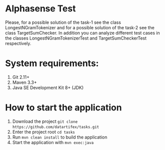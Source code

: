 # Alphasense Test

Please, for a possible solution of the task-1 see the class LongestNGramTokenizer and for a possible solution of the task-2 see the class TargetSumChecker. In addition you can analyze different test cases in the classes LongestNGramTokenizerTest and TargetSumCheckerTest respectively.

# System requirements:

1. Git 2.11+
1. Maven 3.3+
1. Java SE Development Kit 8+ (JDK)

# How to start the application

1. Download the project `git clone https://github.com/datartifex/tasks.git`  
1. Enter the project root `cd tasks`
1. Run `mvn clean install` to build the application
1. Start the application with `mvn exec:java`
